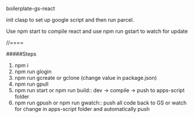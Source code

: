 boilerplate-gs-react

init clasp to set up google script and then run parcel.

Use npm start to compile react and use npm run gstart to watch for update

//====

#####Steps

1. npm i
2. npm run glogin
3. npm run gcreate or gclone (change value in package.json)
4. npm run gpull
5. npm run start or npm run build:: dev -> compile -> push to apps-script folder
6. npm run gpush or npm run gwatch:: push all code back to GS or watch for change in apps-script folder and automatically push
